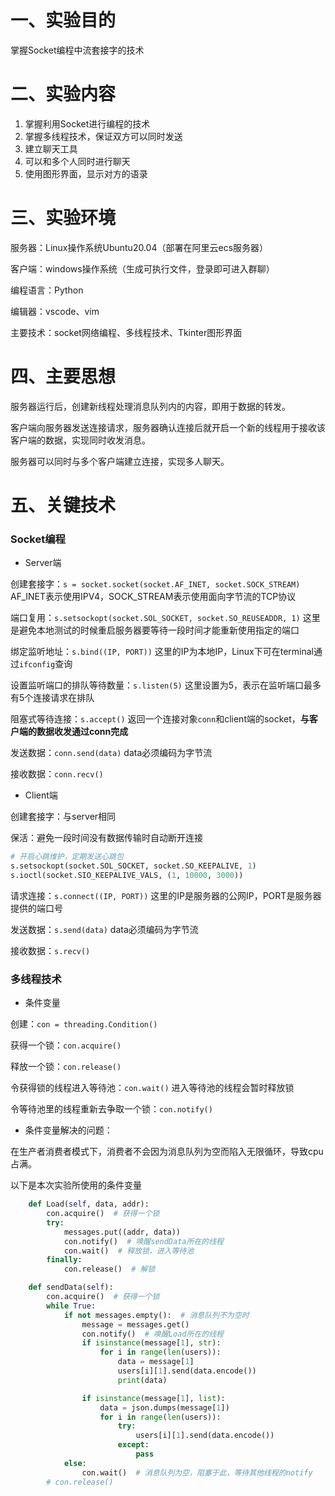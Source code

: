 # 一、实验目的

掌握Socket编程中流套接字的技术



# 二、实验内容

1. 掌握利用Socket进行编程的技术
2. 掌握多线程技术，保证双方可以同时发送
3. 建立聊天工具
4. 可以和多个人同时进行聊天
5. 使用图形界面，显示对方的语录



# 三、实验环境

服务器：Linux操作系统Ubuntu20.04（部署在阿里云ecs服务器）

客户端：windows操作系统（生成可执行文件，登录即可进入群聊）

编程语言：Python

编辑器：vscode、vim

主要技术：socket网络编程、多线程技术、Tkinter图形界面



# 四、主要思想

服务器运行后，创建新线程处理消息队列内的内容，即用于数据的转发。

客户端向服务器发送连接请求，服务器确认连接后就开启一个新的线程用于接收该客户端的数据，实现同时收发消息。

服务器可以同时与多个客户端建立连接，实现多人聊天。



# 五、关键技术

### Socket编程

- Server端

创建套接字：`s = socket.socket(socket.AF_INET, socket.SOCK_STREAM)` AF_INET表示使用IPV4，SOCK_STREAM表示使用面向字节流的TCP协议

端口复用：`s.setsockopt(socket.SOL_SOCKET, socket.SO_REUSEADDR, 1)` 这里是避免本地测试的时候重启服务器要等待一段时间才能重新使用指定的端口

绑定监听地址：`s.bind((IP, PORT))` 这里的IP为本地IP，Linux下可在terminal通过`ifconfig`查询

设置监听端口的排队等待数量：`s.listen(5)` 这里设置为5，表示在监听端口最多有5个连接请求在排队

阻塞式等待连接：`s.accept()` 返回一个连接对象`conn`和client端的socket，**与客户端的数据收发通过conn完成**

发送数据：`conn.send(data)` data必须编码为字节流

接收数据：`conn.recv()`



- Client端

创建套接字：与server相同

保活：避免一段时间没有数据传输时自动断开连接

```python
# 开启心跳维护，定期发送心跳包
s.setsockopt(socket.SOL_SOCKET, socket.SO_KEEPALIVE, 1)
s.ioctl(socket.SIO_KEEPALIVE_VALS, (1, 10000, 3000))
```

请求连接：`s.connect((IP, PORT))` 这里的IP是服务器的公网IP，PORT是服务器提供的端口号

发送数据：`s.send(data)` data必须编码为字节流

接收数据：`s.recv()` 



### 多线程技术

- 条件变量

创建：`con = threading.Condition()` 

获得一个锁：`con.acquire()`

释放一个锁：`con.release()`

令获得锁的线程进入等待池：`con.wait()` 进入等待池的线程会暂时释放锁

令等待池里的线程重新去争取一个锁：`con.notify()` 

- 条件变量解决的问题：

在生产者消费者模式下，消费者不会因为消息队列为空而陷入无限循环，导致cpu占满。

以下是本次实验所使用的条件变量

```python
    def Load(self, data, addr):
        con.acquire()  # 获得一个锁
        try:
            messages.put((addr, data))
            con.notify()  # 唤醒sendData所在的线程
            con.wait()  # 释放锁，进入等待池
        finally:
            con.release()  # 解锁

    def sendData(self):
        con.acquire()  # 获得一个锁
        while True:
            if not messages.empty():  # 消息队列不为空时
                message = messages.get()
                con.notify()  # 唤醒Load所在的线程
                if isinstance(message[1], str):
                    for i in range(len(users)):
                        data = message[1]
                        users[i][1].send(data.encode())
                        print(data)

                if isinstance(message[1], list):
                    data = json.dumps(message[1])
                    for i in range(len(users)):
                        try:
                            users[i][1].send(data.encode())
                        except:
                            pass
            else:
                con.wait()  # 消息队列为空，阻塞于此，等待其他线程的notify
        # con.release()
```
